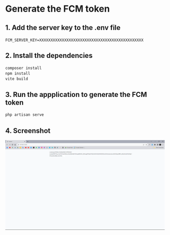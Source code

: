 # Generate the FCM token

## 1. Add the server key to the .env file

```FCM_SERVER_KEY=XXXXXXXXXXXXXXXXXXXXXXXXXXXXXXXXXXXXXXXXXXXXXX```

## 2. Install the dependencies

```bash 
composer install
npm install
vite build
```

## 3. Run the appplication to generate the FCM token

```bash
php artisan serve
```

## 4. Screenshot

![img.png](img.png)

